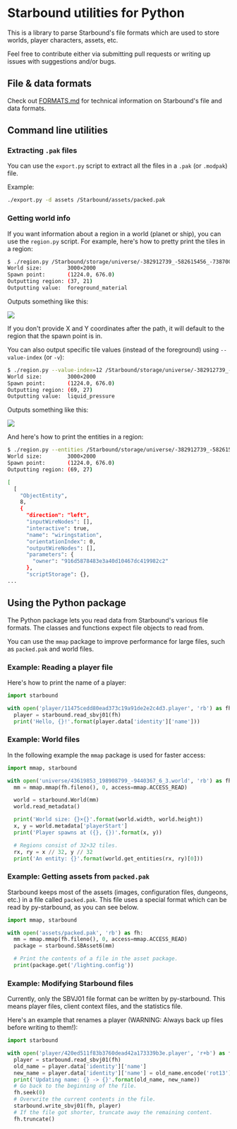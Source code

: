 Starbound utilities for Python
==============================

This is a library to parse Starbound's file formats which are used to
store worlds, player characters, assets, etc.

Feel free to contribute either via submitting pull requests or writing
up issues with suggestions and/or bugs.


File & data formats
-------------------

Check out [FORMATS.md](./FORMATS.md) for technical information on
Starbound's file and data formats.


Command line utilities
----------------------

### Extracting `.pak` files

You can use the `export.py` script to extract all the files in a `.pak`
(or `.modpak`) file.

Example:

```bash
./export.py -d assets /Starbound/assets/packed.pak
```

### Getting world info

If you want information about a region in a world (planet or ship), you
can use the `region.py` script. For example, here's how to pretty print
the tiles in a region:

```bash
$ ./region.py /Starbound/storage/universe/-382912739_-582615456_-73870035_3.world
World size:        3000×2000
Spawn point:       (1224.0, 676.0)
Outputting region: (37, 21)
Outputting value:  foreground_material
```

Outputs something like this:

![](http://i.imgur.com/b4ZitYX.png)

If you don't provide X and Y coordinates after the path, it will
default to the region that the spawn point is in.

You can also output specific tile values (instead of the foreground)
using `--value-index` (or `-v`):

```bash
$ ./region.py --value-index=12 /Starbound/storage/universe/-382912739_-582615456_-73870035_3.world 69 27
World size:        3000×2000
Spawn point:       (1224.0, 676.0)
Outputting region: (69, 27)
Outputting value:  liquid_pressure
```

Outputs something like this:

![](http://i.imgur.com/XZ3OYTO.png)

And here's how to print the entities in a region:

```bash
$ ./region.py --entities /Starbound/storage/universe/-382912739_-582615456_-73870035_3.world 69 27
World size:        3000×2000
Spawn point:       (1224.0, 676.0)
Outputting region: (69, 27)

[
  [
    "ObjectEntity",
    8,
    {
      "direction": "left",
      "inputWireNodes": [],
      "interactive": true,
      "name": "wiringstation",
      "orientationIndex": 0,
      "outputWireNodes": [],
      "parameters": {
        "owner": "916d5878483e3a40d10467dc419982c2"
      },
      "scriptStorage": {},
...
```


Using the Python package
------------------------

The Python package lets you read data from Starbound's various file
formats. The classes and functions expect file objects to read from.

You can use the `mmap` package to improve performance for large files,
such as `packed.pak` and world files.

### Example: Reading a player file

Here's how to print the name of a player:

```python
import starbound

with open('player/11475cedd80ead373c19a91de2e2c4d3.player', 'rb') as fh:
  player = starbound.read_sbvj01(fh)
  print('Hello, {}!'.format(player.data['identity']['name']))
```

### Example: World files

In the following example the `mmap` package is used for faster access:

```python
import mmap, starbound

with open('universe/43619853_198908799_-9440367_6_3.world', 'rb') as fh:
  mm = mmap.mmap(fh.fileno(), 0, access=mmap.ACCESS_READ)

  world = starbound.World(mm)
  world.read_metadata()

  print('World size: {}×{}'.format(world.width, world.height))
  x, y = world.metadata['playerStart']
  print('Player spawns at ({}, {})'.format(x, y))

  # Regions consist of 32×32 tiles.
  rx, ry = x // 32, y // 32
  print('An entity: {}'.format(world.get_entities(rx, ry)[0]))
```

### Example: Getting assets from `packed.pak`

Starbound keeps most of the assets (images, configuration files,
dungeons, etc.) in a file called `packed.pak`. This file uses a special
format which can be read by py-starbound, as you can see below.

```python
import mmap, starbound

with open('assets/packed.pak', 'rb') as fh:
  mm = mmap.mmap(fh.fileno(), 0, access=mmap.ACCESS_READ)
  package = starbound.SBAsset6(mm)

  # Print the contents of a file in the asset package.
  print(package.get('/lighting.config'))
```

### Example: Modifying Starbound files

Currently, only the SBVJ01 file format can be written by py-starbound.
This means player files, client context files, and the statistics file.

Here's an example that renames a player (WARNING: Always back up files
before writing to them!):

```python
import starbound

with open('player/420ed511f83b3760dead42a173339b3e.player', 'r+b') as fh:
  player = starbound.read_sbvj01(fh)
  old_name = player.data['identity']['name']
  new_name = player.data['identity']['name'] = old_name.encode('rot13')
  print('Updating name: {} -> {}'.format(old_name, new_name))
  # Go back to the beginning of the file.
  fh.seek(0)
  # Overwrite the current contents in the file.
  starbound.write_sbvj01(fh, player)
  # If the file got shorter, truncate away the remaining content.
  fh.truncate()
```
